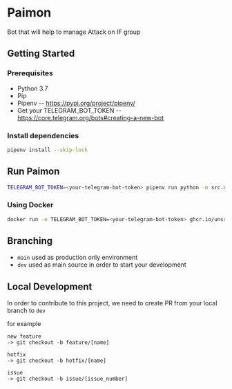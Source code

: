 # Paimon
Bot that will help to manage Attack on IF group

## Getting Started

### Prerequisites

- Python 3.7
- Pip
- Pipenv -- https://pypi.org/project/pipenv/
- Get your TELEGRAM_BOT_TOKEN -- https://core.telegram.org/bots#creating-a-new-bot

### Install dependencies

```bash
pipenv install --skip-lock
```

## Run Paimon

```bash
TELEGRAM_BOT_TOKEN=<your-telegram-bot-token> pipenv run python -m src.main
```

### Using Docker

```bash
docker run -e TELEGRAM_BOT_TOKEN=<your-telegram-bot-token> ghcr.io/unsri-hackers/paimon:latest
```
## Branching
- `main` used as production only environment
- `dev` used as main source in order to start your development

## Local Development
In order to contribute to this project, we need to create PR from your local branch to `dev`

for example
```
new feature
-> git checkout -b feature/[name]

hotfix
-> git checkout -b hotfix/[name]

issue
-> git checkout -b issue/[issue_number]
```
